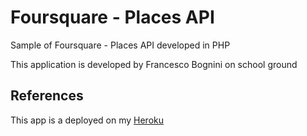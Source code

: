 # Foursquare - Places API

Sample of Foursquare - Places API developed in PHP

This application is developed by Francesco Bognini on school ground

## References

This app is a deployed on my [Heroku](https://php-francescobognini.herokuapp.com/views/foursquare/index.php)
